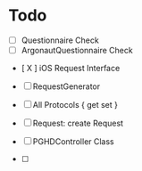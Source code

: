 #  Todo

- [   ] Questionnaire Check
- [   ] ArgonautQuestionnaire Check
- [ X ] iOS Request Interface
- [   ] RequestGenerator


- [  ] All Protocols { get set }
- [  ] Request: create Request
- [  ] PGHDController Class
- [  ] 
